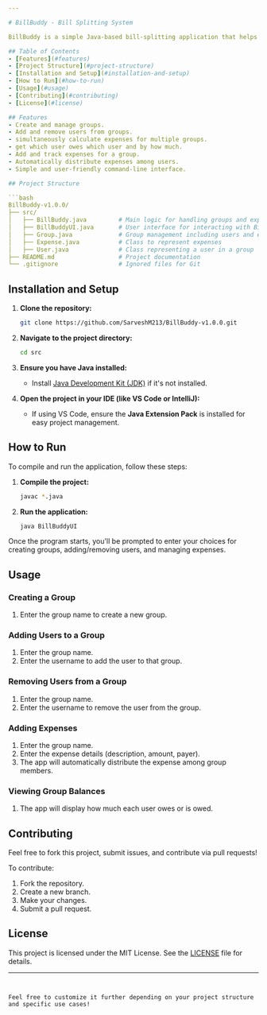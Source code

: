 ```yaml
---

# BillBuddy - Bill Splitting System

BillBuddy is a simple Java-based bill-splitting application that helps users manage and split expenses among group members. The app allows users to create groups, add and remove members, track expenses, and automatically calculate the amount each member owes.

## Table of Contents
- [Features](#features)
- [Project Structure](#project-structure)
- [Installation and Setup](#installation-and-setup)
- [How to Run](#how-to-run)
- [Usage](#usage)
- [Contributing](#contributing)
- [License](#license)

## Features
- Create and manage groups.
- Add and remove users from groups.
- simultaneously calculate expenses for multiple groups.
- get which user owes which user and by how much.
- Add and track expenses for a group.
- Automatically distribute expenses among users.
- Simple and user-friendly command-line interface.

## Project Structure

```bash
BillBuddy-v1.0.0/
├── src/
│   ├── BillBuddy.java         # Main logic for handling groups and expenses
│   ├── BillBuddyUI.java       # User interface for interacting with BillBuddy
│   ├── Group.java             # Group management including users and expenses
│   ├── Expense.java           # Class to represent expenses
│   ├── User.java              # Class representing a user in a group
├── README.md                  # Project documentation
└── .gitignore                 # Ignored files for Git
```

## Installation and Setup

1. **Clone the repository:**
   ```bash
   git clone https://github.com/SarveshM213/BillBuddy-v1.0.0.git
   ```
2. **Navigate to the project directory:**
   ```bash
   cd src
   ```

3. **Ensure you have Java installed:**
   - Install [Java Development Kit (JDK)](https://www.oracle.com/java/technologies/javase-jdk11-downloads.html) if it's not installed.

4. **Open the project in your IDE (like VS Code or IntelliJ):**
   - If using VS Code, ensure the **Java Extension Pack** is installed for easy project management.

## How to Run

To compile and run the application, follow these steps:

1. **Compile the project:**
   ```bash
   javac *.java
   ```

2. **Run the application:**
   ```bash
   java BillBuddyUI
   ```

Once the program starts, you'll be prompted to enter your choices for creating groups, adding/removing users, and managing expenses.

## Usage

### Creating a Group
1. Enter the group name to create a new group.
   
### Adding Users to a Group
1. Enter the group name.
2. Enter the username to add the user to that group.

### Removing Users from a Group
1. Enter the group name.
2. Enter the username to remove the user from the group.

### Adding Expenses
1. Enter the group name.
2. Enter the expense details (description, amount, payer).
3. The app will automatically distribute the expense among group members.

### Viewing Group Balances
1. The app will display how much each user owes or is owed.

## Contributing

Feel free to fork this project, submit issues, and contribute via pull requests!

To contribute:
1. Fork the repository.
2. Create a new branch.
3. Make your changes.
4. Submit a pull request.

## License

This project is licensed under the MIT License. See the [LICENSE](LICENSE) file for details.

---
```


Feel free to customize it further depending on your project structure and specific use cases!
